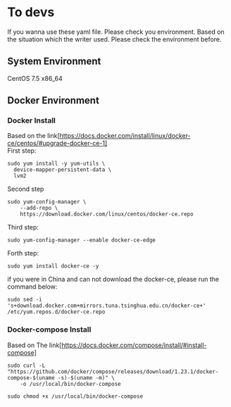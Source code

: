 # To devs
If you wanna use these yaml file. Please check you environment. Based on the situation which the writer used. Please check the environment before.

## System Environment
CentOS 7.5 x86_64

## Docker Environment

### Docker Install
Based on the link[https://docs.docker.com/install/linux/docker-ce/centos/#upgrade-docker-ce-1]</br>
First step:
```
sudo yum install -y yum-utils \
  device-mapper-persistent-data \
  lvm2
```

Second step
```
sudo yum-config-manager \
    --add-repo \
    https://download.docker.com/linux/centos/docker-ce.repo
```

Third step:
```
sudo yum-config-manager --enable docker-ce-edge
```

Forth step:
```
sudo yum install docker-ce -y
```
if you were in China and can not download the docker-ce, please run the command below:
```
sudo sed -i 's+download.docker.com+mirrors.tuna.tsinghua.edu.cn/docker-ce+' /etc/yum.repos.d/docker-ce.repo
```

### Docker-compose Install
Based on The link[https://docs.docker.com/compose/install/#install-compose]</br>

```
sudo curl -L "https://github.com/docker/compose/releases/download/1.23.1/docker-compose-$(uname -s)-$(uname -m)" \
    -o /usr/local/bin/docker-compose
```

```
sudo chmod +x /usr/local/bin/docker-compose
```
